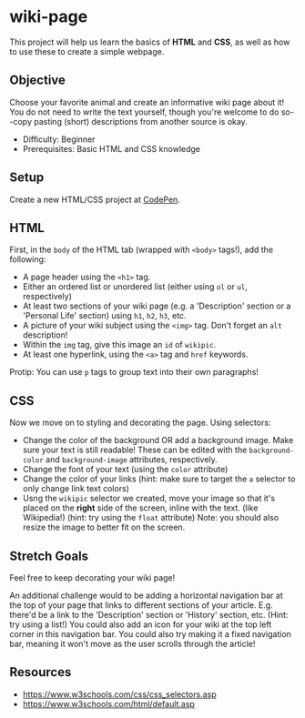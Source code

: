 # wiki-page
This project will help us learn the basics of **HTML** and **CSS**, as well as how to use these to create a simple webpage.

## Objective
Choose your favorite animal and create an informative wiki page about it! You do not need to write the text yourself, though you're welcome to do so--copy pasting (short) descriptions from another source is okay.
+ Difficulty: Beginner
+ Prerequisites: Basic HTML and CSS knowledge

## Setup
Create a new HTML/CSS project at [CodePen](https://codepen.io).

## HTML
First, in the `body` of the HTML tab (wrapped with `<body>` tags!), add the following:
+ A page header using the `<h1>` tag.
+ Either an ordered list or unordered list (either using `ol` or `ul`, respectively)
+ At least two sections of your wiki page (e.g. a 'Description' section or a 'Personal Life' section) using `h1`, `h2`, `h3`, etc.
+ A picture of your wiki subject using the `<img>` tag. Don't forget an `alt` description!
+ Within the `img` tag, give this image an `id` of `wikipic`.
+ At least one hyperlink, using the `<a>` tag and `href` keywords.

Protip: You can use `p` tags to group text into their own paragraphs!

## CSS
Now we move on to styling and decorating the page. Using selectors:
+ Change the color of the background OR add a background image. Make sure your text is still readable! These can be edited with the `background-color` and `background-image` attributes, respectively.
+ Change the font of your text (using the `color` attribute)
+ Change the color of your links (hint: make sure to target the `a` selector to only change link text colors)
+ Usng the `wikipic` selector we created, move your image so that it's placed on the **right** side of the screen, inline with the text. (like Wikipedia!) (hint: try using the `float` attribute)
Note: you should also resize the image to better fit on the screen.

## Stretch Goals
Feel free to keep decorating your wiki page! 

An additional challenge would to be adding a horizontal navigation bar at the top of your page that links to different sections of your article. E.g. there'd be a link to the 'Description' section or 'History' section, etc. (Hint: try using a list!) You could also add an icon for your wiki at the top left corner in this navigation bar. You could also try making it a fixed navigation bar, meaning it won't move as the user scrolls through the article!

## Resources
+ https://www.w3schools.com/css/css_selectors.asp
+ https://www.w3schools.com/html/default.asp
